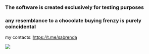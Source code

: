 ### The software is created exclusively for testing purposes

### any resemblance to a chocolate buying frenzy is purely coincidental

my contacts: https://t.me/sabrenda

<a target="_blank" href="https://deliveroo.ae/menu/Dubai/al-barsha-3/fix-dessert-chocolatier-motor-city?geohash=thrnnb459myt"><img src="https://img.shields.io/badge/Deliveroo-2CA5E0?style=for-the-badge&logoColor=white" /></a>
